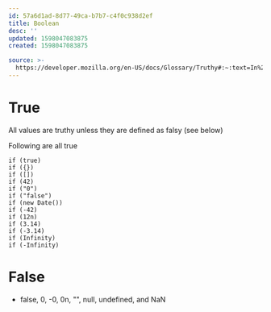 ```yaml
---
id: 57a6d1ad-8d77-49ca-b7b7-c4f0c938d2ef
title: Boolean
desc: ''
updated: 1598047083875
created: 1598047083875

source: >-
  https://developer.mozilla.org/en-US/docs/Glossary/Truthy#:~:text=In%20JavaScript%2C%20a%20truthy%20value,type%20coercion%20in%20Boolean%20contexts.
---
```


# True
 All values are truthy unless they are defined as falsy (see below)

Following are all true
 ```
if (true)
if ({})
if ([])
if (42)
if ("0")
if ("false")
if (new Date())
if (-42)
if (12n)
if (3.14)
if (-3.14)
if (Infinity)
if (-Infinity)
 ```

# False
- false, 0, -0, 0n, "", null, undefined, and NaN
